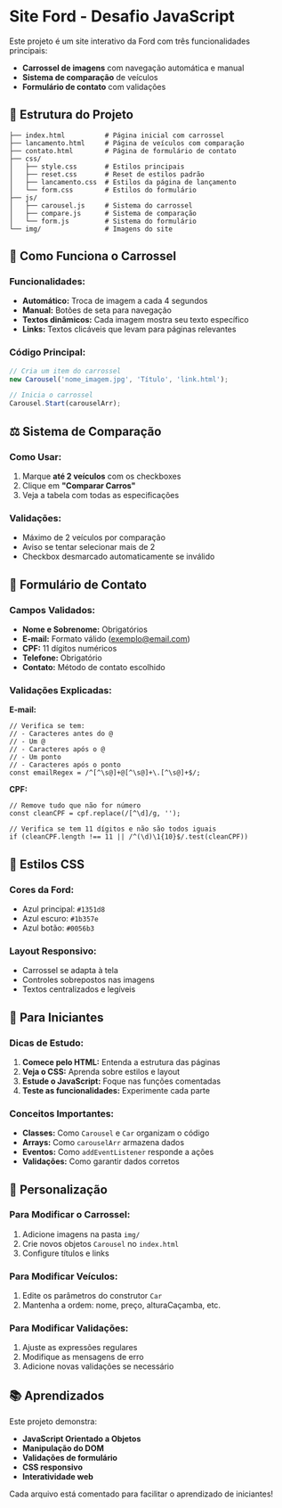 # Site Ford - Desafio JavaScript

Este projeto é um site interativo da Ford com três funcionalidades principais:

- **Carrossel de imagens** com navegação automática e manual
- **Sistema de comparação** de veículos
- **Formulário de contato** com validações

## 📁 Estrutura do Projeto

```
├── index.html          # Página inicial com carrossel
├── lancamento.html     # Página de veículos com comparação
├── contato.html        # Página de formulário de contato
├── css/
│   ├── style.css       # Estilos principais
│   ├── reset.css       # Reset de estilos padrão
│   ├── lancamento.css  # Estilos da página de lançamento
│   └── form.css        # Estilos do formulário
├── js/
│   ├── carousel.js     # Sistema do carrossel
│   ├── compare.js      # Sistema de comparação
│   └── form.js         # Sistema do formulário
└── img/                # Imagens do site
```

## 🚗 Como Funciona o Carrossel

### Funcionalidades:

- **Automático:** Troca de imagem a cada 4 segundos
- **Manual:** Botões de seta para navegação
- **Textos dinâmicos:** Cada imagem mostra seu texto específico
- **Links:** Textos clicáveis que levam para páginas relevantes

### Código Principal:

```javascript
// Cria um item do carrossel
new Carousel('nome_imagem.jpg', 'Título', 'link.html');

// Inicia o carrossel
Carousel.Start(carouselArr);
```

## ⚖️ Sistema de Comparação

### Como Usar:

1. Marque **até 2 veículos** com os checkboxes
2. Clique em **"Comparar Carros"**
3. Veja a tabela com todas as especificações

### Validações:

- Máximo de 2 veículos por comparação
- Aviso se tentar selecionar mais de 2
- Checkbox desmarcado automaticamente se inválido

## 📝 Formulário de Contato

### Campos Validados:

- **Nome e Sobrenome:** Obrigatórios
- **E-mail:** Formato válido (exemplo@email.com)
- **CPF:** 11 dígitos numéricos
- **Telefone:** Obrigatório
- **Contato:** Método de contato escolhido

### Validações Explicadas:

**E-mail:**

```
// Verifica se tem:
// - Caracteres antes do @
// - Um @
// - Caracteres após o @
// - Um ponto
// - Caracteres após o ponto
const emailRegex = /^[^\s@]+@[^\s@]+\.[^\s@]+$/;
```

**CPF:**

```
// Remove tudo que não for número
const cleanCPF = cpf.replace(/[^\d]/g, '');

// Verifica se tem 11 dígitos e não são todos iguais
if (cleanCPF.length !== 11 || /^(\d)\1{10}$/.test(cleanCPF))
```

## 🎨 Estilos CSS

### Cores da Ford:

- Azul principal: `#1351d8`
- Azul escuro: `#1b357e`
- Azul botão: `#0056b3`

### Layout Responsivo:

- Carrossel se adapta à tela
- Controles sobrepostos nas imagens
- Textos centralizados e legíveis

## 🚀 Para Iniciantes

### Dicas de Estudo:

1. **Comece pelo HTML:** Entenda a estrutura das páginas
2. **Veja o CSS:** Aprenda sobre estilos e layout
3. **Estude o JavaScript:** Foque nas funções comentadas
4. **Teste as funcionalidades:** Experimente cada parte

### Conceitos Importantes:

- **Classes:** Como `Carousel` e `Car` organizam o código
- **Arrays:** Como `carouselArr` armazena dados
- **Eventos:** Como `addEventListener` responde a ações
- **Validações:** Como garantir dados corretos

## 🔧 Personalização

### Para Modificar o Carrossel:

1. Adicione imagens na pasta `img/`
2. Crie novos objetos `Carousel` no `index.html`
3. Configure títulos e links

### Para Modificar Veículos:

1. Edite os parâmetros do construtor `Car`
2. Mantenha a ordem: nome, preço, alturaCaçamba, etc.

### Para Modificar Validações:

1. Ajuste as expressões regulares
2. Modifique as mensagens de erro
3. Adicione novas validações se necessário

## 📚 Aprendizados

Este projeto demonstra:

- **JavaScript Orientado a Objetos**
- **Manipulação do DOM**
- **Validações de formulário**
- **CSS responsivo**
- **Interatividade web**

Cada arquivo está comentado para facilitar o aprendizado de iniciantes!
